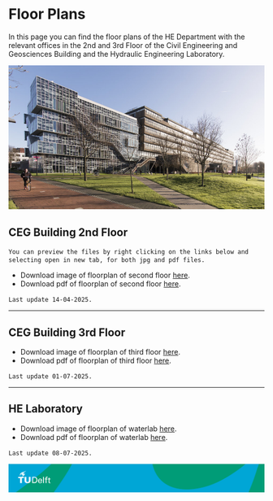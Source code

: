 <!-- <style>
.zoom {
  transition: transform .2s; /* Animation */
  width: 100%;
  height: auto;
  cursor: pointer; /* Set cursor to pointer by default */
  display: block; /* Center image */
  margin: auto;
}

.zoomed-in {
  transform: scale(1.75); /* Zoom in by 1.75x */
  cursor: url('https://upload.wikimedia.org/wikipedia/commons/0/0b/Magnifying_glass_icon.svg'), auto; /* Change cursor to magnifying glass */
}
</style>

<script>
document.addEventListener('DOMContentLoaded', function() {
  const images = document.querySelectorAll('.zoom');
  
  images.forEach(img => {
    img.addEventListener('click', () => {
      img.classList.toggle('zoomed-in');
    });
  });
});
</script> -->

# Floor Plans

In this page you can find the floor plans of the HE Department with the relevant offices in the 2nd and 3rd Floor of the Civil Engineering and Geosciences Building and the Hydraulic Engineering Laboratory.

![CiTG building](./Appendices/citg_building.jpg)


## CEG Building 2nd Floor

```{note}
You can preview the files by right clicking on the links below and selecting open in new tab, for both jpg and pdf files.
```

- Download image of floorplan of second floor [here](./Appendices/2floor_HE_06062025.jpg).
- Download pdf of floorplan of second floor [here](./Appendices/2_floor_plan_06062025.pdf).
```{note}
Last update 14-04-2025.
```
_________________________________________________________________________

## CEG Building 3rd Floor

- Download image of floorplan of third floor [here](./Appendices/3_floorplans_HE_01072025.jpg).
- Download pdf of floorplan of third floor [here](./Appendices/3_floorplans_HE_01072025.pdf).

```{note}
Last update 01-07-2025.
```
_________________________________________________________________________

  
## HE Laboratory

- Download image of floorplan of waterlab [here](./Appendices/wlab_floorplans_HE_08072025.jpg).
- Download pdf of floorplan of waterlab [here](./Appendices/wlab_floorplans_HE_08072025.pdf).

```{note}
Last update 08-07-2025.
```

[def]: /book/figures/citg_building.jpg

![footer](../../figures/footer-tudelft.jpg)